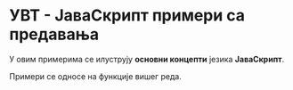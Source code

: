 # УВТ - ЈаваСкрипт примери са предавања

У овим примерима се илуструју **основни концепти** језика **ЈаваСкрипт**.

Примери се односе на функције вишег реда.